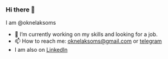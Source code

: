### Hi there 👋
I am @oknelaksoms
- 🔭 I’m currently working on my skills and looking for a job.
- 📫 How to reach me: [oknelaksoms@gmail.com](mailto:oknelaksoms@gmail.com) or [telegram](https://t.me/oknelaksom_s)
- I am also on [LinkedIn](https://www.linkedin.com/in/oknelaksoms/)
<!--
**LordSerg/LordSerg** is a ✨ _special_ ✨ repository because its `README.md` (this file) appears on your GitHub profile.

Here are some ideas to get you started:

- 🔭 I’m currently working on ...
- 🌱 I’m currently learning ...
- 👯 I’m looking to collaborate on ...
- 🤔 I’m looking for help with ...
- 💬 Ask me about ...
- 📫 How to reach me: ...
- 😄 Pronouns: ...
- ⚡ Fun fact: ...
-->
